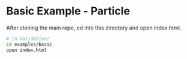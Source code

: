 # Basic Example - Particle

After cloning the main repo, cd into this directory and open index.html.

```sh
# in Validation/
cd examples/basic
open index.html
```
